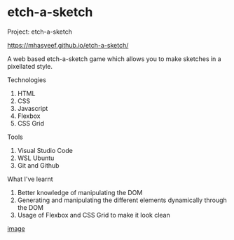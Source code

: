 # etch-a-sketch

Project: etch-a-sketch

https://mhasyeef.github.io/etch-a-sketch/

A web based etch-a-sketch game which allows you to make sketches in a pixellated style.

Technologies
1) HTML
2) CSS
3) Javascript
4) Flexbox
5) CSS Grid

Tools
1) Visual Studio Code
2) WSL Ubuntu
3) Git and Github

What I've learnt
1) Better knowledge of manipulating the DOM
2) Generating and manipulating the different elements dynamically through the DOM
3) Usage of Flexbox and CSS Grid to make it look clean

[image](https://user-images.githubusercontent.com/70051252/172697179-2b09d140-8b59-4853-8810-8d61b75e3502.png)


